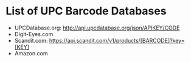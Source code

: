 # List of UPC Barcode Databases
* UPCDatabase.org: http://api.upcdatabase.org/json/APIKEY/CODE
* Digit-Eyes.com
* Scandit.com: https://api.scandit.com/v1/products/[BARCODE]?key=[KEY]
* Amazon.com